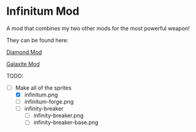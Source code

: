 # Infinitum Mod
A mod that combines my two other mods for the most powerful weapon!

They can be found here:

[Diamond Mod](https://www.github.com/BlueThecno/Mindustry-Diamond-Mod)

[Galaxite Mod](..../Galaxite-Mod)

TODO:
- [ ] Make all of the sprites
  - [x] infinitum.png
  - [ ] infinitum-forge.png
  - [ ] infinity-breaker
	- [ ] infinity-breaker.png
	- [ ] infinity-breaker-base.png
